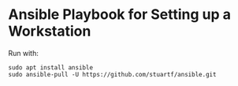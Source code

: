 Ansible Playbook for Setting up a Workstation
=============================================

Run with:

    sudo apt install ansible
    sudo ansible-pull -U https://github.com/stuartf/ansible.git
